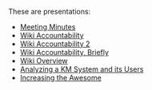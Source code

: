 These are presentations:

* <a href="http://enterprisemediawiki.github.io/slides/MeetingMinutes">Meeting Minutes</a>
* <a href="http://enterprisemediawiki.github.io/slides/WikiAccountability">Wiki Accountability</a>
* <a href="http://enterprisemediawiki.github.io/slides/WikiAccountability2">Wiki Accountability 2</a>
* <a href="http://enterprisemediawiki.github.io/slides/WikiAccountabilityBrief">Wiki Accountability, Briefly</a>
* <a href="http://enterprisemediawiki.github.io/slides/WikiOverview">Wiki Overview</a>
* <a href="http://enterprisemediawiki.github.io/slides/Wiki-DataScienceDay">Analyzing a KM System and its Users</a>
* <a href="http://enterprisemediawiki.github.io/slides/Increasing_the_Awesome">Increasing the Awesome</a>
